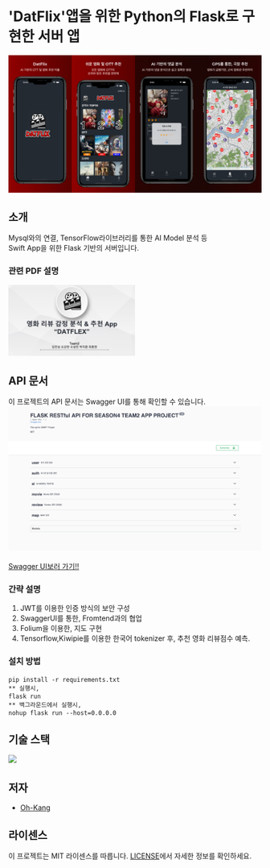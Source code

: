 # 'DatFlix'앱을 위한 Python의 Flask로 구현한 서버 앱

<img src = https://github.com/Oh-Kang94/Season4_Main-Project-App/blob/main/readme/images/App%20Mockup.jpg> </img>

## 소개
Mysql와의 연결, TensorFlow라이브러리를 통한 AI Model 분석 등          
Swift App을 위한 Flask 기반의 서버입니다.

### 관련 PDF 설명
<a href = "https://drive.google.com/file/d/1pv2cBaMVXKGICXMkiTNPDpb8DJ1vkRu9/view?usp=share_link" title="PDF로 이동">
    <img src= "https://github.com/Oh-Kang94/Season4_Main-Project-App/blob/main/readme/images/ppt.png"  alt="image" ,height="50%", width="50%">
</a> 

## API 문서

이 프로젝트의 API 문서는 Swagger UI를 통해 확인할 수 있습니다.
<a href="http://www.oh-kang.kro.kr:18712">
    <img src = https://github.com/Oh-Kang94/Season4_Main-Project-App/blob/main/readme/images/SwaggerUI.png>
    <br/>             
  Swagger UI보러 가기!!
</a>    

### 간략 설명 
1. JWT를 이용한 인증 방식의 보안 구성
2. SwaggerUI를 통한, Fromtend과의 협업
3. Folium을 이용한, 지도 구현
4. Tensorflow,Kiwipie를 이용한 한국어 tokenizer 후, 추천 영화 리뷰점수 예측.

### 설치 방법
    pip install -r requirements.txt
    ** 실행시,
    flask run
    ** 백그라운드에서 실행시,
    nohup flask run --host=0.0.0.0

## 기술 스택
  <img src="https://skillicons.dev/icons?i=aws,mysql,py,flask,tensorflow"/>

## 저자

- [Oh-Kang](https://github.com/Oh-Kang94)

## 라이센스

이 프로젝트는 MIT 라이센스를 따릅니다. [LICENSE](https://github.com/git/git-scm.com/blob/main/MIT-LICENSE.txt)에서 자세한 정보를 확인하세요.
